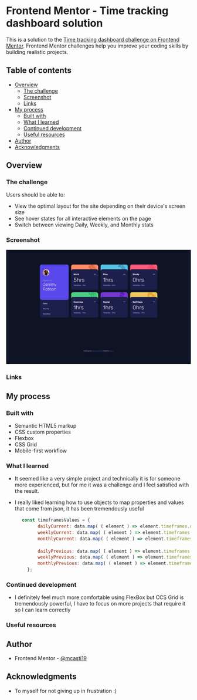 # Frontend Mentor - Time tracking dashboard solution

This is a solution to the [Time tracking dashboard challenge on Frontend Mentor](https://www.frontendmentor.io/challenges/time-tracking-dashboard-UIQ7167Jw). Frontend Mentor challenges help you improve your coding skills by building realistic projects. 

## Table of contents

- [Overview](#overview)
  - [The challenge](#the-challenge)
  - [Screenshot](#screenshot)
  - [Links](#links)
- [My process](#my-process)
  - [Built with](#built-with)
  - [What I learned](#what-i-learned)
  - [Continued development](#continued-development)
  - [Useful resources](#useful-resources)
- [Author](#author)
- [Acknowledgments](#acknowledgments)


## Overview

### The challenge

Users should be able to:

- View the optimal layout for the site depending on their device's screen size
- See hover states for all interactive elements on the page
- Switch between viewing Daily, Weekly, and Monthly stats

### Screenshot

![](./example1.jpg)

### Links

## My process

### Built with

- Semantic HTML5 markup
- CSS custom properties
- Flexbox
- CSS Grid
- Mobile-first workflow

### What I learned

- It seemed like a very simple project and technically it is for someone more experienced, but for me it was a challenge and I feel satisfied with the result.

- I really liked learning how to use objects to map properties and values ​​that come from json, it has been tremendously useful
```js
      const timeframesValues = {
            dailyCurrent: data.map( ( element ) => element.timeframes.daily.current ),
            weeklyCurrent: data.map( ( element ) => element.timeframes.weekly.current ),
            monthlyCurrent: data.map( ( element ) => element.timeframes.monthly.current ),

            dailyPrevious: data.map( ( element ) => element.timeframes.daily.previous ),
            weeklyPrevious: data.map( ( element ) => element.timeframes.weekly.previous ),
            monthlyPrevious: data.map( ( element ) => element.timeframes.monthly.previous ),
        };
```


### Continued development

- I definitely feel much more comfortable using FlexBox but CCS Grid is tremendously powerful, I have to focus on more projects that require it so I can learn correctly


### Useful resources

## Author
- Frontend Mentor - [@mcasti19](https://www.frontendmentor.io/profile/mcasti19)

## Acknowledgments
- To myself for not giving up in frustration :)
